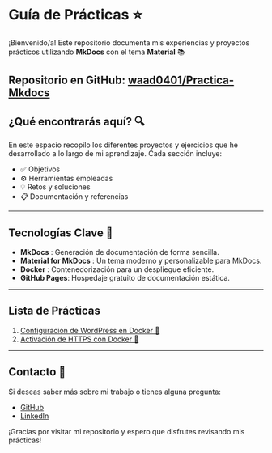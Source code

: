 # Guía de Prácticas ⭐

¡Bienvenido/a! Este repositorio documenta mis experiencias y proyectos prácticos utilizando **MkDocs** con el tema **Material** 📚

**Repositorio en GitHub**: [waad0401/Practica-Mkdocs](https://github.com/waad0401/Practica-Mkdocs)
---

## ¿Qué encontrarás aquí? 🔍

En este espacio recopilo los diferentes proyectos y ejercicios que he desarrollado a lo largo de mi aprendizaje. Cada sección incluye:
- ✅ Objetivos  
- ⚙️ Herramientas empleadas  
- 💡 Retos y soluciones  
- 📋 Documentación y referencias  

---

## Tecnologías Clave 🚀

- **MkDocs** : Generación de documentación de forma sencilla.  
- **Material for MkDocs** : Un tema moderno y personalizable para MkDocs.  
- **Docker** : Contenedorización para un despliegue eficiente.  
- **GitHub Pages**: Hospedaje gratuito de documentación estática.  

---

## Lista de Prácticas 

1. [Configuración de WordPress en Docker 🐋](Docker-WP/README.md)  
2. [Activación de HTTPS con Docker 🔐](Docker-HTTPS/README.md)

---

## Contacto 📧

Si deseas saber más sobre mi trabajo o tienes alguna pregunta:

- [GitHub](https://github.com/waad0401)
- [LinkedIn](https://www.linkedin.com/in/walid-aadomi-el-orche/)

¡Gracias por visitar mi repositorio y espero que disfrutes revisando mis prácticas!
